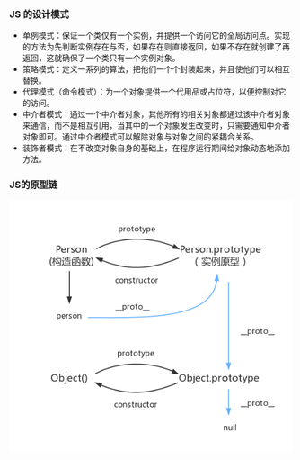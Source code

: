 ### JS 的设计模式

-   单例模式：保证一个类仅有一个实例，并提供一个访问它的全局访问点。实现的方法为先判断实例存在与否，如果存在则直接返回，如果不存在就创建了再返回，这就确保了一个类只有一个实例对象。
-   策略模式：定义一系列的算法，把他们一个个封装起来，并且使他们可以相互替换。
-   代理模式（命令模式）：为一个对象提供一个代用品或占位符，以便控制对它的访问。
-   中介者模式：通过一个中介者对象，其他所有的相关对象都通过该中介者对象来通信，而不是相互引用，当其中的一个对象发生改变时，只需要通知中介者对象即可。通过中介者模式可以解除对象与对象之间的紧耦合关系。
-   装饰者模式：在不改变对象自身的基础上，在程序运行期间给对象动态地添加方法。

### JS的原型链
<img src="../../public/原型链.png" >